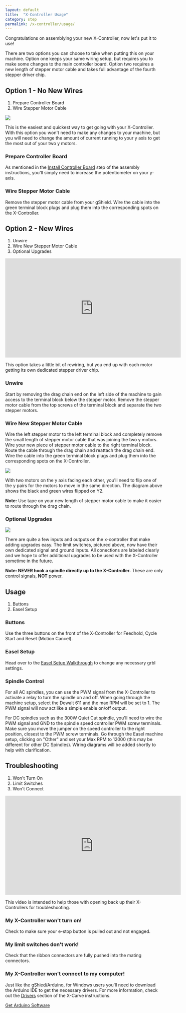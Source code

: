 ```yaml
---
layout: default
title:  "X-Controller Usage"
category: step
permalink: /x-controller/usage/
---
```


Congratulations on assemblying your new X-Controller, now let's put it to use!

There are two options you can choose to take when putting this on your machine. Option one keeps your same wiring setup, but requires you to make some changes to the main controller board. Option two requires a new length of stepper motor cable and takes full advantage of the fourth stepper driver chip.

<div class="step-card">
<h2 id="option-1">
<strong>Option 1 - No New Wires</strong></h2>

<ol class="step-contents">
<li>
Prepare Controller Board</li>

<li>
Wire Stepper Motor Cable</li>

</ol>
<img src="P1211529EDIT.jpg">

<p>
This is the easiest and quickest way to get going with your X-Controller. With this option you won't need to make any changes to your machine, but you will need to change the amount of current running to your y axis to get the most out of your two y motors.</p>

<h3>
Prepare Controller Board</h3>

<p>
As mentioned in the <a href="/x-controller/#install-controller-board">Install Controller Board</a> step of the assembly instructions, you'll simply need to increase the potentiometer on your y-axis.</p>

<h3>
Wire Stepper Motor Cable</h3>

<p>
Remove the stepper motor cable from your gShield. Wire the cable into the green terminal block plugs and plug them into the corresponding spots on the X-Controller.</p>

</div>
<div class="step-card">
<h2 id="option-2">
<strong>Option 2 - New Wires</strong></h2>

<ol class="step-contents">
<li>
Unwire</li>

<li>
Wire New Stepper Motor Cable</li>

<li>
Optional Upgrades</li>

</ol>
<iframe width="560" height="315" src="https://www.youtube.com/embed/UT95_LCYoAQ" frameborder="0" allowfullscreen>
</iframe>
<p>
This option takes a little bit of rewiring, but you end up with each motor getting its own dedicated stepper driver chip.</p>

<h3>
Unwire</h3>

<p>
Start by removing the drag chain end on the left side of the machine to gain access to the terminal block below the stepper motor. Remove the stepper motor cable from the top screws of the terminal block and separate the two stepper motors.</p>

<h3>
Wire New Stepper Motor Cable</h3>

<p>
Wire the left stepper motor to the left terminal block and completely remove the small length of stepper motor cable that was joining the two y motors. Wire your new piece of stepper motor cable to the right terminal block. Route the cable through the drag chain and reattach the drag chain end. Wire the cable into the green terminal block plugs and plug them into the corresponding spots on the X-Controller.</p>

<img src="x-controllerWiringDiagramEDITcopy.jpg">

<p>
With two motors on the y axis facing each other, you'll need to flip one of the y pairs for the motors to move in the same direction. The diagram above shows the black and green wires flipped on Y2.</p>

<div class="note">
<i class="fa fa-hand-o-right"></i>
 <span class="note-text">
 <strong>Note:</strong> Use tape on your new length of stepper motor cable to make it easier to route through the drag chain.
 </span>

</div>
<h3>
Optional Upgrades</h3>
 <img src="P1211535EDIT.jpg">

<p>
There are quite a few inputs and outputs on the x-controller that make adding upgrades easy. The limit switches, pictured above, now have their own dedicated signal and ground inputs. All conections are labeled clearly and we hope to offer additional upgrades to be used with the X-Controller sometime in the future.</p>

<div class="note">
<i class="fa fa-hand-o-right"></i>
 <span class="note-text">
 <strong>Note: NEVER hook a spindle directly up to the X-Controller.</strong> These are only control signals, <strong>NOT</strong> power.
 </span>

</div>
</div>
<div class="step-card">
<h2 id="usage">
<strong>Usage</strong></h2>

<ol class="step-contents">
<li>
Buttons</li>

<li>
Easel Setup</li>

</ol>
<h3>
Buttons</h3>

<p>
Use the three buttons on the front of the X-Controller for Feedhold, Cycle Start and Reset (Motion Cancel).</p>

<h3>
Easel Setup</h3>

<p>
Head over to the <a href="http://easel.inventables.com/setup">Easel Setup Walkthrough</a> to change any necessary grbl settings.</p>

<h3>
Spindle Control</h3>

<p>
For all AC spindles, you can use the PWM signal from the X-Controller to activate a relay to turn the spindle on and off. When going through the machine setup, select the Dewalt 611 and the max RPM will be set to 1. The PWM signal will now act like a simple enable on/off output.</p>

<p>
For DC spindles such as the 300W Quiet Cut spindle, you'll need to wire the PWM signal and GND to the spindle speed controller PWM screw terminals. Make sure you move the jumper on the speed controller to the right position, closest to the PWM screw terminals. Go through the Easel machine setup, clicking on "Other" and set your Max RPM to 12000 (this may be different for other DC Spindles). Wiring diagrams will be added shortly to help with clarification.</p>

</div>
<div class="step-card">
<h2 id="troubleshooting">
<strong>Troubleshooting</strong></h2>

<ol class="step-contents">
<li>
Won't Turn On</li>

<li>
Limit Switches</li>

<li>
Won't Connect</li>

</ol>
<iframe width="560" height="315" src="https://www.youtube.com/embed/9P57CQ4Z0-0" frameborder="0" allowfullscreen>
</iframe>
<p>
This video is intended to help those with opening back up their X-Controllers for troubleshooting.</p>

<h3>
My X-Controller won't turn on!</h3>

<p>
Check to make sure your e-stop button is pulled out and not engaged.</p>

<h3>
My limit switches don't work!</h3>

<p>
Check that the ribbon connectors are fully pushed into the mating connectors.</p>

<h3>
My X-Controller won't connect to my computer!</h3>

<p>
Just like the gShied/Arduino, for Windows users you'll need to download the Arduino IDE to get the necessary drivers. For more information, check out the <a href="http://x-carve-instructions.inventables.com/step16/">Drivers</a> section of the X-Carve instructions.</p>

<a href="http://www.arduino.cc/" target="_blank" class="btn btn-invent btn-animate-arrow">Get Arduino Software</a>

</div>
